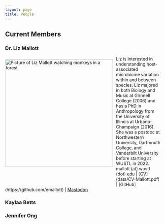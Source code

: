```yaml
---
layout: page
title: People
---
```

## Current Members

### Dr. Liz Mallott
<img src="/images/lizphoto.jpg" alt="Picture of Liz Mallott watching monkeys in a forest" width=350 style="float:left; padding: 10px 10px 50px 0px">
Liz is interested in understanding host-associated microbiome variation within and between species. Liz majored in both Biology and Music at Grinnell College (2006) and has a PhD in Anthropology from the University of Illinois at Urbana-Champaign (2016). She was a postdoc at Northwestern University, Dartmouth College, and Vanderbilt University before starting at WUSTL in 2022.  
mallott (at) wustl (dot) edu
| [CV](data/CV-Mallott.pdf)
| [GitHub](https://github.com/emallott)
| <a rel="me" href="https://ecoevo.social/@lizmallott">Mastodon</a>

### Kaylaa Betts


### Jennifer Ong
